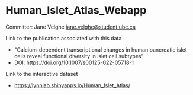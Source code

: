 # Human_Islet_Atlas_Webapp
Committer: Jane Velghe <jane.velghe@student.ubc.ca>

Link to the publication associated with this data
* "Calcium-dependent transcriptional changes in human pancreatic islet cells reveal functional diversity in islet cell subtypes" 
* DOI: https://doi.org/10.1007/s00125-022-05718-1

Link to the interactive dataset
* https://lynnlab.shinyapps.io/Human_Islet_Atlas/
